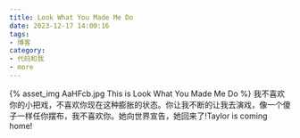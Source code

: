 ```yaml
---
title: Look What You Made Me Do
date: 2023-12-17 14:00:16
tags:
- 博客
category:
- 代码和我
- more
---
```

{% asset_img AaHFcb.jpg This is Look What You Made Me Do %}
我不喜欢你的小把戏，不喜欢你现在这种膨胀的状态。你让我不断的让我去演戏，像一个傻子一样任你摆布，我不喜欢你。她向世界宣告，她回来了!Taylor is coming home!
